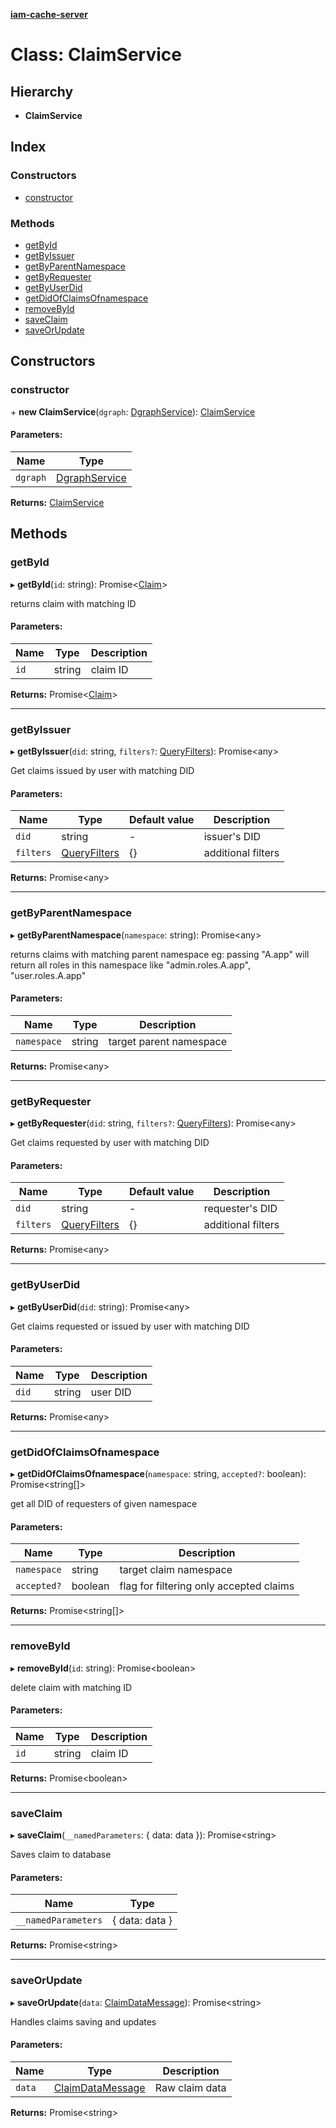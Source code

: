 **[iam-cache-server](../README.md)**

# Class: ClaimService

## Hierarchy

* **ClaimService**

## Index

### Constructors

* [constructor](claimservice.md#constructor)

### Methods

* [getById](claimservice.md#getbyid)
* [getByIssuer](claimservice.md#getbyissuer)
* [getByParentNamespace](claimservice.md#getbyparentnamespace)
* [getByRequester](claimservice.md#getbyrequester)
* [getByUserDid](claimservice.md#getbyuserdid)
* [getDidOfClaimsOfnamespace](claimservice.md#getdidofclaimsofnamespace)
* [removeById](claimservice.md#removebyid)
* [saveClaim](claimservice.md#saveclaim)
* [saveOrUpdate](claimservice.md#saveorupdate)

## Constructors

### constructor

\+ **new ClaimService**(`dgraph`: [DgraphService](dgraphservice.md)): [ClaimService](claimservice.md)

#### Parameters:

Name | Type |
------ | ------ |
`dgraph` | [DgraphService](dgraphservice.md) |

**Returns:** [ClaimService](claimservice.md)

## Methods

### getById

▸ **getById**(`id`: string): Promise<[Claim](../interfaces/claim.md)\>

returns claim with matching ID

#### Parameters:

Name | Type | Description |
------ | ------ | ------ |
`id` | string | claim ID  |

**Returns:** Promise<[Claim](../interfaces/claim.md)\>

___

### getByIssuer

▸ **getByIssuer**(`did`: string, `filters?`: [QueryFilters](../interfaces/queryfilters.md)): Promise<any\>

Get claims issued by user with matching DID

#### Parameters:

Name | Type | Default value | Description |
------ | ------ | ------ | ------ |
`did` | string | - | issuer's DID |
`filters` | [QueryFilters](../interfaces/queryfilters.md) | {} | additional filters  |

**Returns:** Promise<any\>

___

### getByParentNamespace

▸ **getByParentNamespace**(`namespace`: string): Promise<any\>

returns claims with matching parent namespace
eg: passing "A.app" will return all roles in this namespace like "admin.roles.A.app", "user.roles.A.app"

#### Parameters:

Name | Type | Description |
------ | ------ | ------ |
`namespace` | string | target parent namespace  |

**Returns:** Promise<any\>

___

### getByRequester

▸ **getByRequester**(`did`: string, `filters?`: [QueryFilters](../interfaces/queryfilters.md)): Promise<any\>

Get claims requested by user with matching DID

#### Parameters:

Name | Type | Default value | Description |
------ | ------ | ------ | ------ |
`did` | string | - | requester's DID |
`filters` | [QueryFilters](../interfaces/queryfilters.md) | {} | additional filters  |

**Returns:** Promise<any\>

___

### getByUserDid

▸ **getByUserDid**(`did`: string): Promise<any\>

Get claims requested or issued by user with matching DID

#### Parameters:

Name | Type | Description |
------ | ------ | ------ |
`did` | string | user DID  |

**Returns:** Promise<any\>

___

### getDidOfClaimsOfnamespace

▸ **getDidOfClaimsOfnamespace**(`namespace`: string, `accepted?`: boolean): Promise<string[]\>

get all DID of requesters of given namespace

#### Parameters:

Name | Type | Description |
------ | ------ | ------ |
`namespace` | string | target claim namespace |
`accepted?` | boolean | flag for filtering only accepted claims  |

**Returns:** Promise<string[]\>

___

### removeById

▸ **removeById**(`id`: string): Promise<boolean\>

delete claim with matching ID

#### Parameters:

Name | Type | Description |
------ | ------ | ------ |
`id` | string | claim ID  |

**Returns:** Promise<boolean\>

___

### saveClaim

▸ **saveClaim**(`__namedParameters`: { data: data  }): Promise<string\>

Saves claim to database

#### Parameters:

Name | Type |
------ | ------ |
`__namedParameters` | { data: data  } |

**Returns:** Promise<string\>

___

### saveOrUpdate

▸ **saveOrUpdate**(`data`: [ClaimDataMessage](../interfaces/claimdatamessage.md)): Promise<string\>

Handles claims saving and updates

#### Parameters:

Name | Type | Description |
------ | ------ | ------ |
`data` | [ClaimDataMessage](../interfaces/claimdatamessage.md) | Raw claim data  |

**Returns:** Promise<string\>
